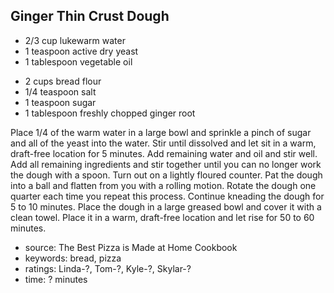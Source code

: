 Ginger Thin Crust Dough
-----------------------

- 2/3 cup lukewarm water
- 1 teaspoon active dry yeast
- 1 tablespoon vegetable oil
<!-- -->
- 2 cups bread flour
- 1/4 teaspoon salt
- 1 teaspoon sugar
- 1 tablespoon freshly chopped ginger root

Place 1/4 of the warm water in a large bowl and sprinkle a pinch of
sugar and all of the yeast into the water.  Stir until dissolved and
let sit in a warm, draft-free location for 5 minutes.  Add remaining
water and oil and stir well.  Add all remaining ingredients and stir
together until you can no longer work the dough with a spoon.  Turn
out on a lightly floured counter.  Pat the dough into a ball and
flatten from you with a rolling motion.  Rotate the dough one quarter
each time you repeat this process.  Continue kneading the dough for 5
to 10 minutes.  Place the dough in a large greased bowl and cover it
with a clean towel.  Place it in a warm, draft-free location and let
rise for 50 to 60 minutes.

- source: The Best Pizza is Made at Home Cookbook
- keywords: bread, pizza
- ratings: Linda-?, Tom-?, Kyle-?, Skylar-?
- time: ? minutes
